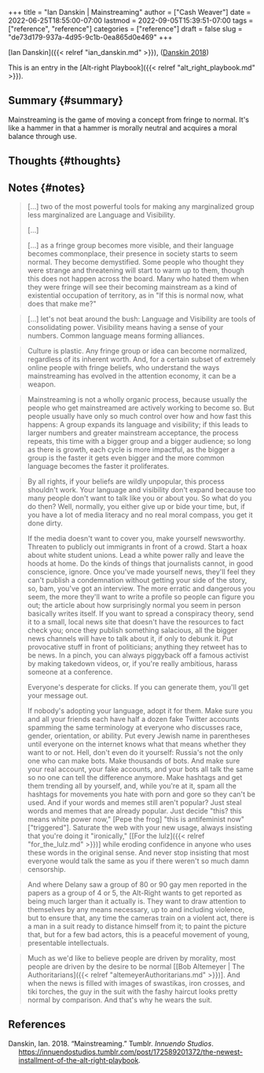 +++
title = "Ian Danskin | Mainstreaming"
author = ["Cash Weaver"]
date = 2022-06-25T18:55:00-07:00
lastmod = 2022-09-05T15:39:51-07:00
tags = ["reference", "reference"]
categories = ["reference"]
draft = false
slug = "de73d179-937a-4d95-9c1b-0ea865d0e469"
+++

[Ian Danskin]({{< relref "ian_danskin.md" >}}), (<a href="#citeproc_bib_item_1">Danskin 2018</a>)

This is an entry in the [Alt-right Playbook]({{< relref "alt_right_playbook.md" >}}).


## Summary {#summary}

Mainstreaming is the game of moving a concept from fringe to normal. It's like a hammer in that a hammer is morally neutral and acquires a moral balance through use.


## Thoughts {#thoughts}


## Notes {#notes}

> [...] two of the most powerful tools for making any marginalized group less marginalized are Language and Visibility.
>
> [...]
>
> [...] as a fringe group becomes more visible, and their language becomes commonplace, their presence in society starts to seem normal.  They become demystified. Some people who thought they were strange and threatening will start to warm up to them, though this does not happen across the board. Many who hated them when they were fringe will see their becoming mainstream as a kind of existential occupation of territory, as in "If this is normal now, what does that make me?"

<!--quoteend-->

> [...] let's not beat around the bush: Language and Visibility are tools of consolidating power. Visibility means having a sense of your numbers. Common language means forming alliances.

<!--quoteend-->

> Culture is plastic. Any fringe group or idea can become normalized, regardless of its inherent worth. And, for a certain subset of extremely online people with fringe beliefs, who understand the ways mainstreaming has evolved in the attention economy, it can be a weapon.

<!--quoteend-->

> Mainstreaming is not a wholly organic process, because usually the people who get mainstreamed are actively working to become so. But people usually have only so much control over how and how fast this happens: A group expands its language and visibility; if this leads to larger numbers and greater mainstream acceptance, the process repeats, this time with a bigger group and a bigger audience; so long as there is growth, each cycle is more impactful, as the bigger a group is the faster it gets even bigger and the more common language becomes the faster it proliferates.

<!--quoteend-->

> By all rights, if your beliefs are wildly unpopular, this process shouldn't work. Your language and visibility don't expand because too many people don't want to talk like you or about you. So what do you do then? Well, normally, you either give up or bide your time, but, if you have a lot of media literacy and no real moral compass, you get it done dirty.
>
> If the media doesn't want to cover you, make yourself newsworthy. Threaten to publicly out immigrants in front of a crowd. Start a hoax about white student unions. Lead a white power rally and leave the hoods at home. Do the kinds of things that journalists cannot, in good conscience, ignore. Once you've made yourself news, they'll feel they can't publish a condemnation without getting your side of the story, so, bam, you've got an interview. The more erratic and dangerous you seem, the more they'll want to write a profile so people can figure you out; the article about how surprisingly normal you seem in person basically writes itself. If you want to spread a conspiracy theory, send it to a small, local news site that doesn't have the resources to fact check you; once they publish something salacious, all the bigger news channels will have to talk about it, if only to debunk it. Put provocative stuff in front of politicians; anything they retweet has to be news. In a pinch, you can always piggyback off a famous activist by making takedown videos, or, if you're really ambitious, harass someone at a conference.
>
> Everyone's desperate for clicks. If you can generate them, you'll get your message out.
>
> If nobody's adopting your language, adopt it for them. Make sure you and all your friends each have half a dozen fake Twitter accounts spamming the same terminology at everyone who discusses race, gender, orientation, or ability. Put every Jewish name in parentheses until everyone on the internet knows what that means whether they want to or not. Hell, don't even do it yourself: Russia's not the only one who can make bots. Make thousands of bots. And make sure your real account, your fake accounts, and your bots all talk the same so no one can tell the difference anymore. Make hashtags and get them trending all by yourself, and, while you're at it, spam all the hashtags for movements you hate with porn and gore so they can't be used. And if your words and memes still aren't popular? Just steal words and memes that are already popular. Just decide "this? this means white power now," [Pepe the frog] "this is antifeminist now" ["triggered"]. Saturate the web with your new usage, always insisting that you're doing it "ironically," [[For the lulz]({{< relref "for_the_lulz.md" >}})] while eroding confidence in anyone who uses these words in the original sense. And never stop insisting that most everyone would talk the same as you if there weren't so much damn censorship.

<!--quoteend-->

> And where Delany saw a group of 80 or 90 gay men reported in the papers as a group of 4 or 5, the Alt-Right wants to get reported as being much larger than it actually is. They want to draw attention to themselves by any means necessary, up to and including violence, but to ensure that, any time the cameras train on a violent act, there is a man in a suit ready to distance himself from it; to paint the picture that, but for a few bad actors, this is a peaceful movement of young, presentable intellectuals.

<!--quoteend-->

> Much as we'd like to believe people are driven by morality, most people are driven by the desire to be normal [[Bob Altemeyer | The Authoritarians]({{< relref "altemeyerAuthoritarians.md" >}})]. And when the news is filled with images of swastikas, iron crosses, and tiki torches, the guy in the suit with the fashy haircut looks pretty normal by comparison. And that's why he wears the suit.

## References

<style>.csl-entry{text-indent: -1.5em; margin-left: 1.5em;}</style><div class="csl-bib-body">
  <div class="csl-entry"><a id="citeproc_bib_item_1"></a>Danskin, Ian. 2018. “Mainstreaming.” Tumblr. <i>Innuendo Studios</i>. <a href="https://innuendostudios.tumblr.com/post/172589201372/the-newest-installment-of-the-alt-right-playbook">https://innuendostudios.tumblr.com/post/172589201372/the-newest-installment-of-the-alt-right-playbook</a>.</div>
</div>
